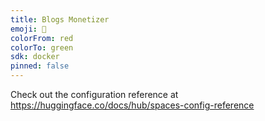 ```yaml
---
title: Blogs Monetizer
emoji: 🐢
colorFrom: red
colorTo: green
sdk: docker
pinned: false
---
```


Check out the configuration reference at https://huggingface.co/docs/hub/spaces-config-reference

